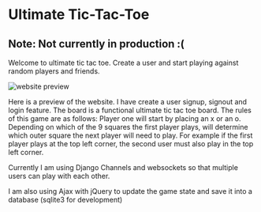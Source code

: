 # Ultimate Tic-Tac-Toe

## Note: Not currently in production :(

Welcome to ultimate tic tac toe. Create a user and start playing against random players and friends.

![website preview](http://url/to/img.png)

Here is a preview of the website. I have create a user signup, signout and login feature. The board is a functional ultimate tic tac toe board. The rules of this game are as follows: Player one will start by placing an x or an o. Depending on which of the 9 squares the first player plays, will determine which outer square the next player will need to play. For example if the first player plays at the top left corner, the second user must also play in the top left corner. 

Currently I am using Django Channels and websockets so that multiple users can play with each other.

I am also using Ajax with jQuery to update the game state and save it into a database (sqlite3 for development)

